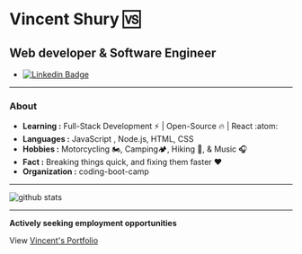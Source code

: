 # Vincent Shury 🆚

## Web developer & Software Engineer

 * [![Linkedin Badge](https://img.shields.io/badge/-Vincent_Shury-blue?style=flat-square&logo=Linkedin&logoColor=white&link=https://www.linkedin.com/in/vincent-shury/)](https://www.linkedin.com/in/vincent-shury/)

---
### About

-  **Learning :** Full-Stack Development :zap: | Open-Source :fire: | React	:atom:
-  **Languages :** JavaScript , Node.js, HTML, CSS 
-  **Hobbies :** Motorcycling 🏍️, Camping🏕️, Hiking 🥾, & Music :headphones:
-  **Fact :** Breaking things quick, and fixing them faster :heart: 
-  **Organization :** coding-boot-camp

---

![github stats](https://github-readme-stats.vercel.app/api?username=Vincent440&show_icons=true)

---

**Actively seeking employment opportunities**

View [Vincent's Portfolio](www.vshury.com)
